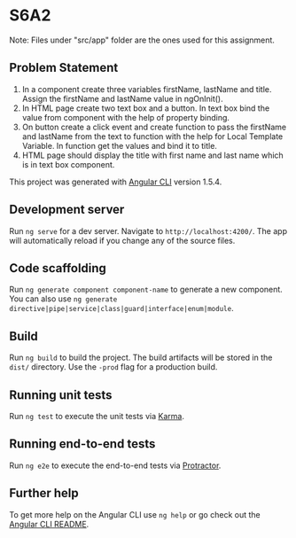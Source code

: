# S6A2

Note: Files under "src/app" folder are the ones used for this assignment.

## Problem Statement
1. In a component create three variables firstName, lastName and title. Assign the
firstName and lastName value in ngOnInit().
2. In HTML page create two text box and a button. In text box bind the value from
component with the help of property binding.
3. On button create a click event and create function to pass the firstName and
lastName from the text to function with the help for Local Template Variable. In
function get the values and bind it to title.
4. HTML page should display the title with first name and last name which is in text box
component.

This project was generated with [Angular CLI](https://github.com/angular/angular-cli) version 1.5.4.

## Development server

Run `ng serve` for a dev server. Navigate to `http://localhost:4200/`. The app will automatically reload if you change any of the source files.

## Code scaffolding

Run `ng generate component component-name` to generate a new component. You can also use `ng generate directive|pipe|service|class|guard|interface|enum|module`.

## Build

Run `ng build` to build the project. The build artifacts will be stored in the `dist/` directory. Use the `-prod` flag for a production build.

## Running unit tests

Run `ng test` to execute the unit tests via [Karma](https://karma-runner.github.io).

## Running end-to-end tests

Run `ng e2e` to execute the end-to-end tests via [Protractor](http://www.protractortest.org/).

## Further help

To get more help on the Angular CLI use `ng help` or go check out the [Angular CLI README](https://github.com/angular/angular-cli/blob/master/README.md).
